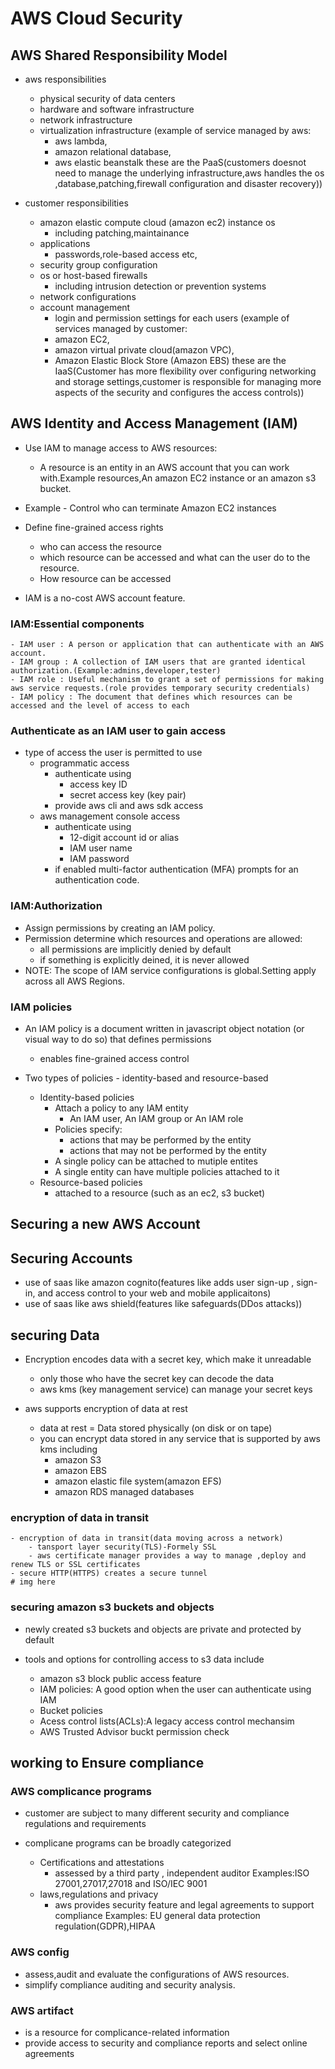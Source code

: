 # AWS Cloud Security 

## AWS Shared Responsibility Model

- aws responsibilities
    - physical security of data centers
    - hardware and software infrastructure
    - network infrastructure
    - virtualization infrastructure
    (example of service managed by aws: 
        - aws lambda,
        - amazon relational database,
        - aws elastic beanstalk
    these are the PaaS(customers doesnot need to manage the underlying infrastructure,aws handles the os ,database,patching,firewall configuration and disaster recovery))

- customer responsibilities
    - amazon elastic compute cloud (amazon ec2) instance os
        - including patching,maintainance
    - applications
        - passwords,role-based access etc,
    - security group configuration
    - os or host-based firewalls
        - including intrusion detection or prevention systems
    - network configurations
    - account management
        - login and permission settings for each users
    (example of services managed by customer:
        - amazon EC2,
        - amazon virtual private cloud(amazon VPC),
        - Amazon Elastic Block Store (Amazon EBS)
    these are the IaaS(Customer has more flexibility over configuring networking and storage settings,customer is responsible for managing more aspects of the security and configures the access controls))


## AWS Identity and Access Management (IAM)

- Use IAM to manage access to AWS resources:
    - A resource is an entity in an AWS account that you can work with.Example resources,An amazon EC2 instance or an amazon s3 bucket.
- Example - Control who can terminate Amazon EC2 instances

- Define fine-grained access rights
    - who can access the resource
    - which resource can be accessed and what can the user do to the resource.
    - How resource can be accessed
- IAM is a no-cost AWS account feature.

### IAM:Essential components
    - IAM user : A person or application that can authenticate with an AWS account.
    - IAM group : A collection of IAM users that are granted identical authorization.(Example:admins,developer,tester)
    - IAM role : Useful mechanism to grant a set of permissions for making aws service requests.(role provides temporary security credentials)
    - IAM policy : The document that defines which resources can be accessed and the level of access to each

### Authenticate as an IAM user to gain access

- type of access the user is permitted to use
    - programmatic access
        - authenticate using
            - access key ID
            - secret access key
            (key pair)
        - provide aws cli and aws sdk access
    - aws management console access
        - authenticate using
            - 12-digit account id or alias
            - IAM user name
            - IAM password
        - if enabled multi-factor authentication (MFA) prompts for an authentication code.

### IAM:Authorization
- Assign permissions by creating an IAM policy.
- Permission determine which resources and operations are allowed:
    - all permissions are implicitly denied by default
    - if something is explicitly deined, it is never allowed
- NOTE: The scope of IAM service configurations is global.Setting apply across all AWS Regions.

### IAM policies
- An IAM policy is a document written in javascript object notation (or visual way to do so) that defines permissions
    - enables fine-grained access control

- Two types of policies - identity-based and resource-based
    - Identity-based policies
        - Attach a policy to any IAM entity
            - An IAM user, An IAM group or An IAM role
        - Policies specify:
            - actions that may be performed by the entity
            - actions that may not be performed by the entity
        - A single policy can be attached to mutiple entites
        - A single entity can have multiple policies attached to it
    - Resource-based policies
        - attached to a resource (such as an ec2, s3 bucket) 


## Securing a new AWS Account

## Securing Accounts
- use of saas like amazon cognito(features like adds user sign-up , sign-in, and access control to your web and mobile applicaitons)
- use of saas like aws shield(features like safeguards(DDos attacks))

## securing Data
- Encryption encodes data with a secret key, which make it unreadable
    - only those who have the secret key can decode the data
    - aws kms (key management service) can manage your secret keys

- aws supports encryption of data at rest
    - data at rest = Data stored physically (on disk or on tape)
    - you can encrypt data stored in any service that is supported by aws kms including
        - amazon S3
        - amazon EBS
        - amazon elastic file system(amazon EFS)
        - amazon RDS managed databases

### encryption of data in transit
    - encryption of data in transit(data moving across a network)
        - tansport layer security(TLS)-Formely SSL
        - aws certificate manager provides a way to manage ,deploy and renew TLS or SSL certificates
    - secure HTTP(HTTPS) creates a secure tunnel
    # img here

### securing amazon s3 buckets and objects

- newly created s3 buckets and objects are private and protected by default

- tools and options for controlling access to s3 data include
    - amazon s3 block public access feature
    - IAM policies: A good option when the user can authenticate using IAM 
    - Bucket policies
    - Acess control lists(ACLs):A legacy access control mechansim
    - AWS Trusted Advisor buckt permission check

## working to Ensure compliance

### AWS complicance programs
- customer are subject to many different security and compliance regulations and requirements

- complicane programs can be broadly categorized
    - Certifications and attestations
        - assessed by a third party , independent auditor
            Examples:ISO 27001,27017,27018 and ISO/IEC 9001
    - laws,regulations and privacy
        - aws provides security feature and legal agreements to support compliance
            Examples: EU general data protection regulation(GDPR),HIPAA

### AWS config
- assess,audit and evaluate the configurations of AWS resources.
- simplify compliance auditing and security analysis.

### AWS artifact
- is a resource for complicance-related information
- provide access to security and compliance reports and select online agreements

